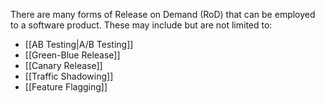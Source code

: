 There are many forms of Release on Demand (RoD) that can be employed to a software product. These may include but are not limited to:
- [[AB Testing|A/B Testing]]
- [[Green-Blue Release]]
- [[Canary Release]]
- [[Traffic Shadowing]]
- [[Feature Flagging]]